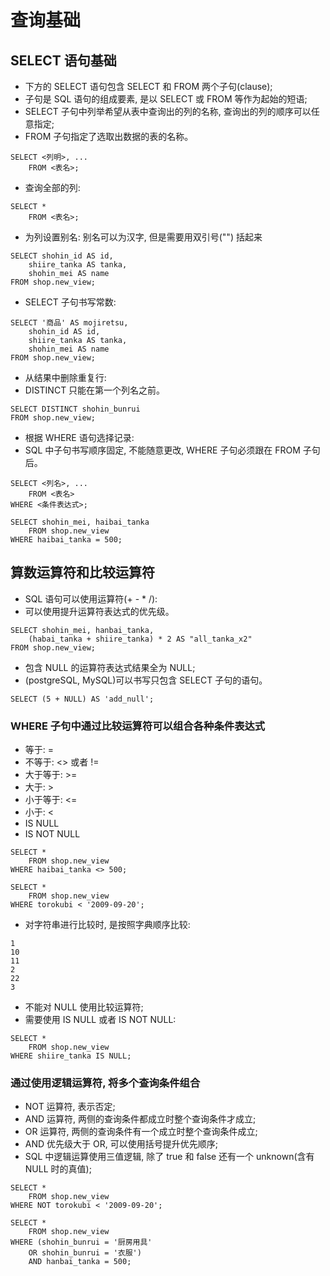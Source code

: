 # 查询基础
## SELECT 语句基础
- 下方的 SELECT 语句包含 SELECT 和 FROM 两个子句(clause);
- 子句是 SQL 语句的组成要素, 是以 SELECT 或 FROM 等作为起始的短语;
- SELECT 子句中列举希望从表中查询出的列的名称, 查询出的列的顺序可以任意指定;
- FROM 子句指定了选取出数据的表的名称。
```
SELECT <列明>, ... 
    FROM <表名>;
```
- 查询全部的列:
```
SELECT * 
    FROM <表名>;
```
- 为列设置别名: 别名可以为汉字, 但是需要用双引号("") 括起来
```
SELECT shohin_id AS id, 
    shiire_tanka AS tanka, 
    shohin_mei AS name
FROM shop.new_view;
```
- SELECT 子句书写常数:
```
SELECT '商品' AS mojiretsu,
    shohin_id AS id, 
    shiire_tanka AS tanka, 
    shohin_mei AS name
FROM shop.new_view;
```
- 从结果中删除重复行:
- DISTINCT 只能在第一个列名之前。
```
SELECT DISTINCT shohin_bunrui 
FROM shop.new_view;
```
- 根据 WHERE 语句选择记录:
- SQL 中子句书写顺序固定, 不能随意更改, WHERE 子句必须跟在 FROM 子句后。
```
SELECT <列名>, ...
    FROM <表名>
WHERE <条件表达式>;
```
```
SELECT shohin_mei, haibai_tanka
    FROM shop.new_view
WHERE haibai_tanka = 500;
```

## 算数运算符和比较运算符
- SQL 语句可以使用运算符(+ - * /):
- 可以使用提升运算符表达式的优先级。
```
SELECT shohin_mei, hanbai_tanka,
    (habai_tanka + shiire_tanka) * 2 AS "all_tanka_x2"
FROM shop.new_view;
```
- 包含 NULL 的运算符表达式结果全为 NULL;
- (postgreSQL, MySQL)可以书写只包含 SELECT 子句的语句。
```
SELECT (5 + NULL) AS 'add_null';
```

### WHERE 子句中通过比较运算符可以组合各种条件表达式
- 等于: =
- 不等于: <> 或者 !=
- 大于等于: >=
- 大于: >
- 小于等于: <=
- 小于: <
- IS NULL
- IS NOT NULL
```
SELECT *
    FROM shop.new_view
WHERE haibai_tanka <> 500;
```
```
SELECT *
    FROM shop.new_view
WHERE torokubi < '2009-09-20';
```
- 对字符串进行比较时, 是按照字典顺序比较:
```
1 
10
11
2
22
3
```
- 不能对 NULL 使用比较运算符;
- 需要使用 IS NULL 或者 IS NOT NULL:
```
SELECT *
	FROM shop.new_view
WHERE shiire_tanka IS NULL;
```
### 通过使用逻辑运算符, 将多个查询条件组合
- NOT 运算符, 表示否定;
- AND 运算符, 两侧的查询条件都成立时整个查询条件才成立;
- OR 运算符, 两侧的查询条件有一个成立时整个查询条件成立;
- AND 优先级大于 OR, 可以使用括号提升优先顺序;
- SQL 中逻辑运算使用三值逻辑, 除了 true 和 false 还有一个 unknown(含有 NULL 时的真值);
```
SELECT *
	FROM shop.new_view
WHERE NOT torokubi < '2009-09-20';
```
```
SELECT * 
	FROM shop.new_view
WHERE (shohin_bunrui = '厨房用具' 
	OR shohin_bunrui = '衣服')
    AND hanbai_tanka = 500;
```
